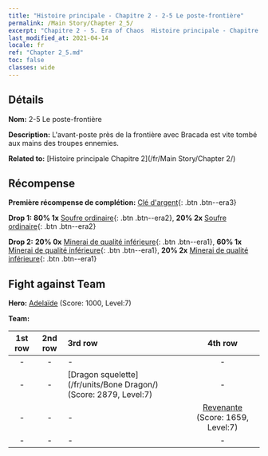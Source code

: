 ```yaml
---
title: "Histoire principale - Chapitre 2 - 2-5 Le poste-frontière"
permalink: /Main Story/Chapter 2_5/
excerpt: "Chapitre 2 - 5. Era of Chaos  Histoire principale - Chapitre 2_5. 2-5 Le poste-frontière"
last_modified_at: 2021-04-14
locale: fr
ref: "Chapter 2_5.md"
toc: false
classes: wide
---
```


## Détails

 **Nom:** 2-5 Le poste-frontière

 **Description:** L'avant-poste près de la frontière avec Bracada est vite tombé aux mains des troupes ennemies.

 **Related to:** [Histoire principale Chapitre 2](/fr/Main Story/Chapter 2/)

## Récompense

 **Première récompense de complétion:** [Clé d'argent](/fr/Items/con_693/){: .btn .btn--era3}

 **Drop 1:** **80% 1x** [Soufre ordinaire](/fr/Items/mat_9/){: .btn .btn--era2}, **20% 2x** [Soufre ordinaire](/fr/Items/mat_9/){: .btn .btn--era2}

 **Drop 2:** **20% 0x** [Minerai de qualité inférieure](/fr/Items/mat_1/){: .btn .btn--era1}, **60% 1x** [Minerai de qualité inférieure](/fr/Items/mat_1/){: .btn .btn--era1}, **20% 2x** [Minerai de qualité inférieure](/fr/Items/mat_1/){: .btn .btn--era1}


## Fight against Team
 **Hero:** [Adelaïde](/fr/heroes/Adelaide/) (Score: 1000, Level:7)

 **Team:**


  | 1st row | 2nd row | 3rd row | 4th row |
  |:----:|:----:|:----|:----:|
  | - | - | - | - |
  | - | - | [Dragon squelette](/fr/units/Bone Dragon/) (Score: 2879, Level:7)  | - |
  | - | - | - | [Revenante](/fr/units/Wight/) (Score: 1659, Level:7)  |
  | - | - | - | - |


